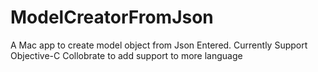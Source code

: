 # ModelCreatorFromJson

A Mac app to create model object from Json Entered. 
Currently Support Objective-C
Collobrate to add support to more language
